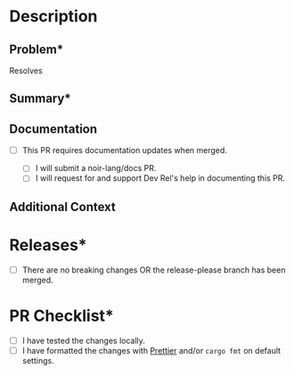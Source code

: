 # Description

<!-- Thanks for taking the time to improve Noir! -->
<!-- Please fill out all fields marked with an asterisk (*). -->

## Problem\*

<!-- Describe the problem this Pull Request (PR) resolves / link to the GitHub Issue that describes the problem. -->

Resolves <!-- Link to GitHub Issue -->

## Summary\*

<!-- Describe the changes in this PR. -->
<!-- Supplement code examples and highlight breaking changes, if applicable. -->

## Documentation

- [ ] This PR requires documentation updates when merged.

  <!-- If checked, check one of the following: -->

  - [ ] I will submit a noir-lang/docs PR.

  <!-- Submit a PR on https://github.com/noir-lang/docs. Thank you! -->

  - [ ] I will request for and support Dev Rel's help in documenting this PR.

  <!-- List / highlight what should be documented. -->
  <!-- Dev Rel will reach out for clarifications when needed. Thank you! -->

## Additional Context

<!-- Supplement further information if applicable. -->

# Releases\*

- [ ] There are no breaking changes OR the release-please branch has been merged.

# PR Checklist\*

- [ ] I have tested the changes locally.
- [ ] I have formatted the changes with [Prettier](https://prettier.io/) and/or `cargo fmt` on default settings.
